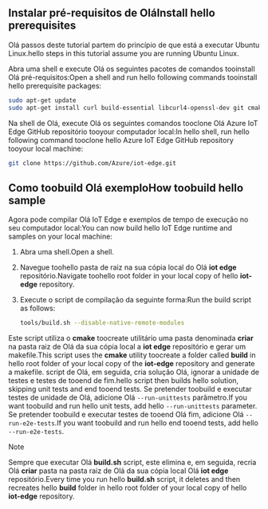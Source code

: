 ## <a name="install-hello-prerequisites"></a><span data-ttu-id="41afd-101">Instalar pré-requisitos de Olá</span><span class="sxs-lookup"><span data-stu-id="41afd-101">Install hello prerequisites</span></span>

<span data-ttu-id="41afd-102">Olá passos deste tutorial partem do princípio de que está a executar Ubuntu Linux.</span><span class="sxs-lookup"><span data-stu-id="41afd-102">hello steps in this tutorial assume you are running Ubuntu Linux.</span></span>

<span data-ttu-id="41afd-103">Abra uma shell e execute Olá os seguintes pacotes de comandos tooinstall Olá pré-requisitos:</span><span class="sxs-lookup"><span data-stu-id="41afd-103">Open a shell and run hello following commands tooinstall hello prerequisite packages:</span></span>

```bash
sudo apt-get update
sudo apt-get install curl build-essential libcurl4-openssl-dev git cmake libssl-dev uuid-dev valgrind libglib2.0-dev libtool autoconf
```

<span data-ttu-id="41afd-104">Na shell de Olá, execute Olá os seguintes comandos tooclone Olá Azure IoT Edge GitHub repositório tooyour computador local:</span><span class="sxs-lookup"><span data-stu-id="41afd-104">In hello shell, run hello following command tooclone hello Azure IoT Edge GitHub repository tooyour local machine:</span></span>

```bash
git clone https://github.com/Azure/iot-edge.git
```

## <a name="how-toobuild-hello-sample"></a><span data-ttu-id="41afd-105">Como toobuild Olá exemplo</span><span class="sxs-lookup"><span data-stu-id="41afd-105">How toobuild hello sample</span></span>

<span data-ttu-id="41afd-106">Agora pode compilar Olá IoT Edge e exemplos de tempo de execução no seu computador local:</span><span class="sxs-lookup"><span data-stu-id="41afd-106">You can now build hello IoT Edge runtime and samples on your local machine:</span></span>

1. <span data-ttu-id="41afd-107">Abra uma shell.</span><span class="sxs-lookup"><span data-stu-id="41afd-107">Open a shell.</span></span>

1. <span data-ttu-id="41afd-108">Navegue toohello pasta de raiz na sua cópia local do Olá **iot edge** repositório.</span><span class="sxs-lookup"><span data-stu-id="41afd-108">Navigate toohello root folder in your local copy of hello **iot-edge** repository.</span></span>

1. <span data-ttu-id="41afd-109">Execute o script de compilação da seguinte forma:</span><span class="sxs-lookup"><span data-stu-id="41afd-109">Run the build script as follows:</span></span>

    ```sh
    tools/build.sh --disable-native-remote-modules
    ```

<span data-ttu-id="41afd-110">Este script utiliza o **cmake** toocreate utilitário uma pasta denominada **criar** na pasta raiz de Olá da sua cópia local a **iot edge** repositório e gerar um makefile.</span><span class="sxs-lookup"><span data-stu-id="41afd-110">This script uses the **cmake** utility toocreate a folder called **build** in hello root folder of your local copy of the **iot-edge** repository and generate a makefile.</span></span> <span data-ttu-id="41afd-111">script de Olá, em seguida, cria solução Olá, ignorar a unidade de testes e testes de tooend de fim.</span><span class="sxs-lookup"><span data-stu-id="41afd-111">hello script then builds hello solution, skipping unit tests and end tooend tests.</span></span> <span data-ttu-id="41afd-112">Se pretender toobuild e executar testes de unidade de Olá, adicione Olá `--run-unittests` parâmetro.</span><span class="sxs-lookup"><span data-stu-id="41afd-112">If you want toobuild and run hello unit tests, add hello `--run-unittests` parameter.</span></span> <span data-ttu-id="41afd-113">Se pretender toobuild e executar testes de tooend Olá fim, adicione Olá `--run-e2e-tests`.</span><span class="sxs-lookup"><span data-stu-id="41afd-113">If you want toobuild and run hello end tooend tests, add hello `--run-e2e-tests`.</span></span>

> [!NOTE]
> <span data-ttu-id="41afd-114">Sempre que executar Olá **build.sh** script, este elimina e, em seguida, recria Olá **criar** pasta na pasta raiz de Olá da sua cópia local Olá **iot edge** repositório.</span><span class="sxs-lookup"><span data-stu-id="41afd-114">Every time you run hello **build.sh** script, it deletes and then recreates hello **build** folder in hello root folder of your local copy of hello **iot-edge** repository.</span></span>
